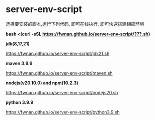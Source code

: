 # server-env-script
选择要安装的脚本,运行下列代码, 即可在线执行, 即可快速搭建相应环境

**bash <(curl -sSL https://fwnan.github.io/server-env-script/???.sh)**

**jdk(8,17,21)**

https://fwnan.github.io/server-env-script/jdk21.sh

**maven 3.9.6**

https://fwnan.github.io/server-env-script/maven.sh

**nodejs(v20.10.0) and npm(10.2.3)**

https://fwnan.github.io/server-env-script/nodejs20.sh

**python 3.9.9**

https://fwnan.github.io/server-env-script/python3.9.sh
